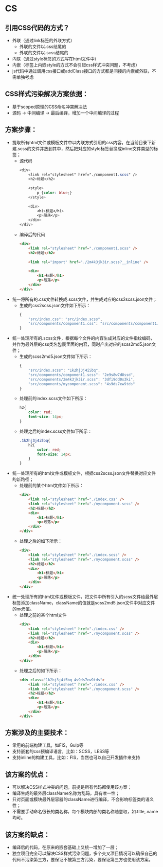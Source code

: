# CS

## 引用CSS代码的方式？
* 外联（通过link标签的外联方式）
    * 外联的文件以.css结尾的
    * 外联的文件以.scss结尾的
* 内联（通过style标签的方式写在html文件中）
* 内嵌（标签上内嵌style的方式不会引起css样式冲突问题，不考虑）
* js代码中通过调用css接口或addClass接口的方式都是间接的内嵌或外联，不需单独考虑


## CSS样式污染解决方案依据：
* 基于scoped原理的CSS命名冲突解决法
* 源码 -> 中间编译 -> 最后编译，增加一个中间编译的过程


## 方案步骤：
* 提取所有html文件或模板文件中以内联方式引用的css内容，在当前目录下新建.scss的文件并放到其中，然后把对应的style标签替换成inline文件类型的标签；
    * 源代码
        ```css
        <div>
            <link rel="stylesheet" href="./component1.scss" />
            <h2>标题</h2>
            
            <style>
                p {color: blue;}
            </style>
            
            <div>
                <h1>标题</h1>
                <p>段落</p>
            </div>
        </div>
        ```
    * 编译后的代码
        ```html
        <div>
            <link rel="stylesheet" href="./component1.scss" />
            <h2>标题</h2>
            
            <link rel="import" href="./2m4k3jk3ir.scss?__inline" />
            
            <div>
                <h1>标题</h1>
                <p>段落</p>
            </div>
        </div>
        ```
* 统一将所有的.css文件转换成.scss文件，并生成对应的css2scss.json文件；
    * 生成的css2scss.json文件如下所示：
        ```javascript
        {
            "src/index.css": "src/index.scss",
            "src/components/component1.css": "src/components/component1.scss"
        }
        ```
* 统一处理所有的.scss文件，根据每个文件的内容生成对应的文件指纹编码，并作为最外层的css类名包裹里面的内容，同时产出对应的scss2md5.json文件；
    * 生成的scss2md5.json文件如下所示：
        ```javascript
        {
            "src/index.scss": "1k2hj3j4i5bq",
            "src/components/component1.scss": "2e9s8w7d8ssd",
            "src/components/2m4k3jk3ir.scss": "3dfi9dd0s3ki",
            "src/components/mycomponent.scss": "4s9ds7ew9tds"
        }
        ```
    * 处理前的index.scss文件如下所示：
        ```css
        h2{
            color: red;
            font-size: 14px;
        }
        ```
    * 处理之后的index.scss文件如下所示：
        ```css
        .1k2hj3j4i5bq{
            h2{
                color: red;
                font-size: 14px;
            }
        }
        ```
* 统一处理所有的html文件或模板文件，根据css2scss.json文件替换对应文件的新路径；
    * 处理前的某个html文件如下所示：
        ```html
        <div>
            <link rel="stylesheet" href="./index.css" />
            <link rel="stylesheet" href="./mycomponent.scss" />
            <h2>标题</h2>
            <div>
                <h1>标题</h1>
                <p>段落</p>
            </div>
        </div>
        ```
    * 处理之后的如下所示：
        ```html
        <div>
            <link rel="stylesheet" href="./index.scss" />
            <link rel="stylesheet" href="./mycomponent.scss" />
            <h2>标题</h2>
            <div>
                <h1>标题</h1>
                <p>段落</p>
            </div>
        </div>
        ```
* 统一处理所有的html文件或模板文件，把文件中所有引入的scss文件给最外层标签添加className，className的值就是scss2md5.json文件中对应文件的md5值。
    * 处理之前的某个html文件
        ```html
        <div>
            <link rel="stylesheet" href="./index.css" />
            <link rel="stylesheet" href="./mycomponent.scss" />
            <h2>标题</h2>
            <div>
                <h1>标题</h1>
                <p>段落</p>
            </div>
        </div>
        ```
    * 处理之后的如下所示：
        ```html
        <div class="1k2hj3j4i5bq 4s9ds7ew9tds">
            <link rel="stylesheet" href="./index.css" />
            <link rel="stylesheet" href="./mycomponent.scss" />
            <h2>标题</h2>
            <div>
                <h1>标题</h1>
                <p>段落</p>
            </div>
        </div>
        ```

## 方案涉及的主要技术：
* 常用的前端构建工具，如FIS，Gulp等
* 支持嵌套的css预编译语言，比如：SCSS，LESS等
* 支持inline的构建工具，比如：FIS，当然也可以自己开发插件来支持


## 该方案的优点：
* 可以解决CSS样式冲突的问题，前提是所有代码都使用该方案；
* 编译生成的最外层className名称为乱码，具有唯一性；
* 只对页面或模块最外层容器的className进行编译，不会影响标签类的语义性；
* 不需要手动命名很长的类名称，每个模块内部的类名称随意取，如.title,.name均可。


## 该方案的缺点：
* 编译后的代码，在原来的嵌套基础上又统一增加了一层；
* 独立项目完全可以解决CSS样式污染问题，多个交叉项目情况可以确保自己的代码不污染第三方，要保证不被第三方污染，要保证第三方也使用该方案。



